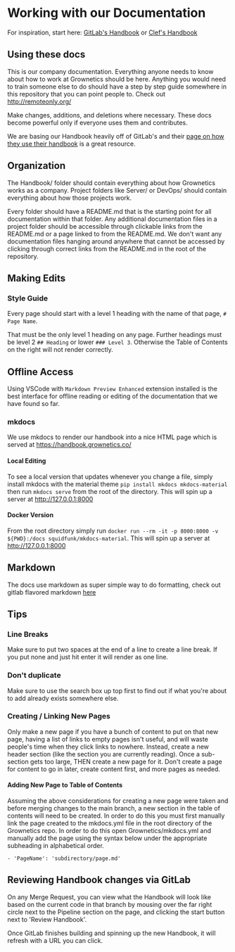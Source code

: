# Working with our Documentation

For inspiration, start here: [GitLab's Handbook](https://about.gitlab.com/handbook/) or [Clef's Handbook](https://github.com/clef/handbook)

## Using these docs

This is our company documentation. Everything anyone needs to know about how to work at Grownetics should be here. Anything you would need to train someone else to do should have a step by step guide somewhere in this repository that you can point people to. Check out http://remoteonly.org/

Make changes, additions, and deletions where necessary. These docs become powerful only if everyone uses them and contributes.

We are basing our Handbook heavily off of GitLab's and their [page on how they use their handbook](https://about.gitlab.com/handbook/handbook-usage/) is a great resource.

## Organization

The Handbook/ folder should contain everything about how Grownetics works as a company. Project folders like Server/ or DevOps/ should contain everything about how those projects work.

Every folder should have a README.md that is the starting point for all documentation within that folder. Any additional documentation files in a project folder should be accessible through clickable links from the README.md or a page linked to from the README.md. We don't want any documentation files hanging around anywhere that cannot be accessed by clicking through correct links from the README.md in the root of the repository.

## Making Edits

### Style Guide

Every page should start with a level 1 heading with the name of that page, `# Page Name`.

That must be the only level 1 heading on any page. Further headings must be level 2 `## Heading` or lower `### Level 3`. Otherwise the Table of Contents on the right will not render correctly.

## Offline Access

Using VSCode with `Markdown Preview Enhanced` extension installed is the best interface for offline reading or editing of the documentation that we have found so far.

### mkdocs

We use mkdocs to render our handbook into a nice HTML page which is served at https://handbook.grownetics.co/

#### Local Editing

To see a local version that updates whenever you change a file, simply install mkdocs with the material theme `pip install mkdocs mkdocs-material` then run `mkdocs serve` from the root of the directory. This will spin up a server at http://127.0.0.1:8000

#### Docker Version

From the root directory simply run `docker run --rm -it -p 8000:8000 -v ${PWD}:/docs squidfunk/mkdocs-material`. This will spin up a server at http://127.0.0.1:8000

## Markdown

The docs use markdown as super simple way to do formatting, check out gitlab flavored markdown [here](https://github.com/gitlabhq/gitlabhq/blob/master/doc/user/markdown.md)

## Tips

### Line Breaks

Make sure to put two spaces at the end of a line to create a line break. If you put none and just hit enter it will render as one line.

### Don't duplicate

Make sure to use the search box up top first to find out if what you're about to add already exists somewhere else.

### Creating / Linking New Pages

Only make a new page if you have a bunch of content to put on that new page, having a list of links to empty pages isn't useful, and will waste people's time when they click links to nowhere. Instead, create a new header section (like the section you are currently reading). Once a sub-section gets too large, THEN create a new page for it. Don't create a page for content to go in later, create content first, and more pages as needed.

#### Adding New Page to Table of Contents

Assuming the above considerations for creating a new page were taken and before merging changes to the main branch, a new section in the table of contents will need to be created. In order to do this you must first manually link the page created to the mkdocs.yml file in the root directory of the Grownetics repo.  In order to do this open Grownetics/mkdocs.yml and manually add the page using the syntax below under the appropriate subheading in alphabetical order. 

`- 'PageName': 'subdirectory/page.md'` 

## Reviewing Handbook changes via GitLab

On any Merge Request, you can view what the Handbook will look like based on the current code in that branch by mousing over the far right circle next to the Pipeline section on the page, and clicking the start button next to 'Review Handbook'.

Once GitLab finishes building and spinning up the new Handbook, it will refresh with a URL you can click.
